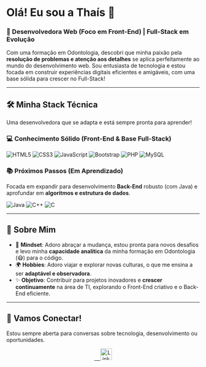 <h1>Olá! Eu sou a Thaís 👋</h1>

### 🎨 Desenvolvedora Web (Foco em Front-End) | Full-Stack em Evolução

Com uma formação em Odontologia, descobri que minha paixão pela **resolução de problemas e atenção aos detalhes** se aplica perfeitamente ao mundo do desenvolvimento web. Sou entusiasta de tecnologia e estou focada em construir experiências digitais eficientes e amigáveis, com uma base sólida para crescer no Full-Stack!

---

## 🛠️ Minha Stack Técnica

Uma desenvolvedora que se adapta e está sempre pronta para aprender!

### 💻 Conhecimento Sólido (Front-End & Base Full-Stack)

![HTML5](https://img.shields.io/badge/-HTML5-E34F26?style=flat-square&logo=html5&logoColor=white)
![CSS3](https://img.shields.io/badge/-CSS3-1572B6?style=flat-square&logo=css3)
![JavaScript](https://img.shields.io/badge/-JavaScript-black?style=flat-square&logo=javascript)
![Bootstrap](https://img.shields.io/badge/-Bootstrap-563D7C?style=flat-square&logo=bootstrap)
![PHP](https://img.shields.io/badge/-PHP-777BB4?style=flat-square&logo=php)
![MySQL](https://img.shields.io/badge/-MySQL-black?style=flat-square&logo=mysql)


### 📚 Próximos Passos (Em Aprendizado)

Focada em expandir para desenvolvimento **Back-End** robusto (com Java) e aprofundar em **algoritmos e estrutura de dados**.

![Java](https://img.shields.io/badge/-Java-007396?style=flat-square&logo=openjdk&logoColor=white)
![C++](https://img.shields.io/badge/-C++-00599C?style=flat-square&logo=c++)
![C](https://img.shields.io/badge/-C-A8B9CC?style=flat-square&logo=c&logoColor=white)

---

## 🌟 Sobre Mim

* 🧠 **Mindset**: Adoro abraçar a mudança, estou pronta para novos desafios e levo minha **capacidade analítica** da minha formação em Odontologia (😷) para o código.
* 🌍 **Hobbies**: Adoro viajar e explorar novas culturas, o que me ensina a ser **adaptável e observadora**.
* ✨ **Objetivo**: Contribuir para projetos inovadores e **crescer continuamente** na área de TI, explorando o Front-End criativo e o Back-End eficiente.

---

## 🤝 Vamos Conectar!

Estou sempre aberta para conversas sobre tecnologia, desenvolvimento ou oportunidades.

<p align="center">
    <a href="https://www.linkedin.com/in/thaisrioss/">
        <img alt="LinkedIn" width="30px" src="https://github.com/TheDudeThatCode/TheDudeThatCode/blob/master/Assets/Linkedin.svg" />
    </a>
</p>
  
